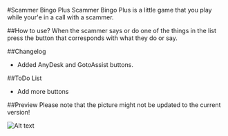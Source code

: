 #Scammer Bingo Plus
Scammer Bingo Plus is a little game that you play while your'e in a call with a scammer.

##How to use?
When the scammer says or do one of the things in the list press the button that corresponds with what they do or say.

##Changelog
- Added AnyDesk and GotoAssist buttons.

##ToDo List
- Add more buttons

##Preview 
Please note that the picture might not be updated to the current version!

![Alt text](http://i.imgur.com/4TMrj5T.png "Screenshot")
